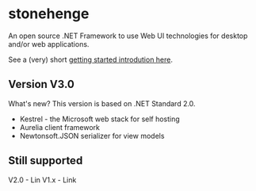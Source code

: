 # stonehenge
An open source .NET Framework to use Web UI technologies for desktop and/or web applications.

See a (very) short [getting started introdution here](docs/GettingStarted.md).

## Version V3.0
What's new?
This version is based on .NET Standard 2.0.

* Kestrel - the Microsoft web stack for self hosting
* Aurelia client framework
* Newtonsoft.JSON serializer for view models


## Still supported 

V2.0	- Lin
V1.x	- Link
